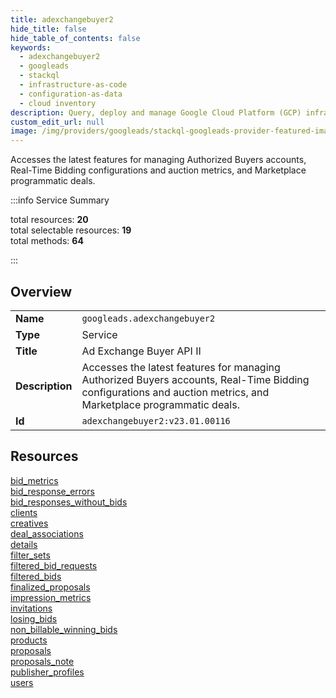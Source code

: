 ```yaml
---
title: adexchangebuyer2
hide_title: false
hide_table_of_contents: false
keywords:
  - adexchangebuyer2
  - googleads
  - stackql
  - infrastructure-as-code
  - configuration-as-data
  - cloud inventory
description: Query, deploy and manage Google Cloud Platform (GCP) infrastructure and resources using SQL
custom_edit_url: null
image: /img/providers/googleads/stackql-googleads-provider-featured-image.png
---
```

Accesses the latest features for managing Authorized Buyers accounts, Real-Time Bidding configurations and auction metrics, and Marketplace programmatic deals.  
    
:::info Service Summary

<div class="row">
<div class="providerDocColumn">
<span>total resources:&nbsp;<b>20</b></span><br />
<span>total selectable resources:&nbsp;<b>19</b></span><br />
<span>total methods:&nbsp;<b>64</b></span><br />
</div>
</div>

:::

## Overview
<table><tbody>
<tr><td><b>Name</b></td><td><code>googleads.adexchangebuyer2</code></td></tr>
<tr><td><b>Type</b></td><td>Service</td></tr>
<tr><td><b>Title</b></td><td>Ad Exchange Buyer API II</td></tr>
<tr><td><b>Description</b></td><td>Accesses the latest features for managing Authorized Buyers accounts, Real-Time Bidding configurations and auction metrics, and Marketplace programmatic deals.</td></tr>
<tr><td><b>Id</b></td><td><code>adexchangebuyer2:v23.01.00116</code></td></tr>
</tbody></table>

## Resources
<div class="row">
<div class="providerDocColumn">
<a href="/providers/googleads/adexchangebuyer2/bid_metrics/">bid_metrics</a><br />
<a href="/providers/googleads/adexchangebuyer2/bid_response_errors/">bid_response_errors</a><br />
<a href="/providers/googleads/adexchangebuyer2/bid_responses_without_bids/">bid_responses_without_bids</a><br />
<a href="/providers/googleads/adexchangebuyer2/clients/">clients</a><br />
<a href="/providers/googleads/adexchangebuyer2/creatives/">creatives</a><br />
<a href="/providers/googleads/adexchangebuyer2/deal_associations/">deal_associations</a><br />
<a href="/providers/googleads/adexchangebuyer2/details/">details</a><br />
<a href="/providers/googleads/adexchangebuyer2/filter_sets/">filter_sets</a><br />
<a href="/providers/googleads/adexchangebuyer2/filtered_bid_requests/">filtered_bid_requests</a><br />
<a href="/providers/googleads/adexchangebuyer2/filtered_bids/">filtered_bids</a><br />
</div>
<div class="providerDocColumn">
<a href="/providers/googleads/adexchangebuyer2/finalized_proposals/">finalized_proposals</a><br />
<a href="/providers/googleads/adexchangebuyer2/impression_metrics/">impression_metrics</a><br />
<a href="/providers/googleads/adexchangebuyer2/invitations/">invitations</a><br />
<a href="/providers/googleads/adexchangebuyer2/losing_bids/">losing_bids</a><br />
<a href="/providers/googleads/adexchangebuyer2/non_billable_winning_bids/">non_billable_winning_bids</a><br />
<a href="/providers/googleads/adexchangebuyer2/products/">products</a><br />
<a href="/providers/googleads/adexchangebuyer2/proposals/">proposals</a><br />
<a href="/providers/googleads/adexchangebuyer2/proposals_note/">proposals_note</a><br />
<a href="/providers/googleads/adexchangebuyer2/publisher_profiles/">publisher_profiles</a><br />
<a href="/providers/googleads/adexchangebuyer2/users/">users</a><br />
</div>
</div>
